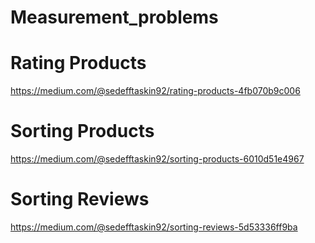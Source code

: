 # Measurement_problems
# Rating Products
https://medium.com/@sedefftaskin92/rating-products-4fb070b9c006
# Sorting Products
https://medium.com/@sedefftaskin92/sorting-products-6010d51e4967
# Sorting Reviews
https://medium.com/@sedefftaskin92/sorting-reviews-5d53336ff9ba
